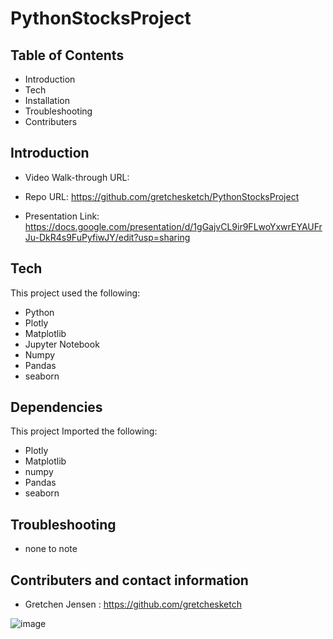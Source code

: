 # PythonStocksProject

Table of Contents
-------------------------------------------------------------------------------------------------------

 * Introduction
 * Tech
 * Installation
 * Troubleshooting
 * Contributers



 Introduction
----------------------------------------------------------------------------------------------------------
 


 * Video Walk-through URL: 

 * Repo URL: https://github.com/gretchesketch/PythonStocksProject
 
 * Presentation Link: https://docs.google.com/presentation/d/1gGajvCL9ir9FLwoYxwrEYAUFrJu-DkR4s9FuPyfiwJY/edit?usp=sharing


Tech
------------------------------------------------------------------------------------------

This project used the following:

 * Python
 * Plotly
 * Matplotlib
 * Jupyter Notebook
 * Numpy
 * Pandas
 * seaborn



Dependencies
--------------------------------------------------------------------------------------------
 
 This project Imported the following:
 
 * Plotly
 * Matplotlib
 * numpy
 * Pandas
 * seaborn
 
 


 Troubleshooting
----------------------------------------------------------------------------------------

* none to note




 Contributers and contact information
----------------------------------------------------------------------------------------
 
 * Gretchen Jensen : https://github.com/gretchesketch







![image](https://user-images.githubusercontent.com/97903037/193659354-02a2a52a-01a9-4fa4-a093-10a12ac6fab9.png)

 
